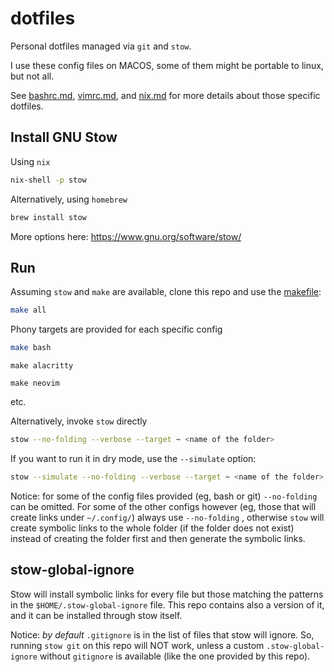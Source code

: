 # dotfiles

Personal dotfiles managed via `git` and `stow`. 

I use these config files on MACOS, some of them might be portable to linux, but not all. 

See [bashrc.md](bashrc.md), [vimrc.md](vimrc.md), and [nix.md](nix.md) for more details about those specific dotfiles.

## Install GNU Stow

Using `nix`
```bash
nix-shell -p stow
```
Alternatively, using `homebrew`
```bash
brew install stow
```

More options here: https://www.gnu.org/software/stow/

## Run

Assuming `stow` and `make` are available, clone this repo and use the [makefile](Makefile):
```bash
make all
```
Phony targets are provided for each specific config
```bash
make bash
``` 
```
make alacritty 
```
```
make neovim 
```
etc. 

Alternatively, invoke `stow` directly 
```bash
stow --no-folding --verbose --target ~ <name of the folder>
```

If you want to run it in dry mode, use the `--simulate` option: 
```bash
stow --simulate --no-folding --verbose --target ~ <name of the folder>
```

Notice: for some of the config files provided (eg, bash or git) `--no-folding` can be omitted. For some of the other configs however (eg, those that will create links under `~/.config/`) always use `--no-folding` , otherwise `stow` will create symbolic links to the whole folder (if the folder does not exist) instead of creating the folder first and then generate the symbolic links. 


## stow-global-ignore

Stow will install symbolic links for every file but those matching the patterns in the `$HOME/.stow-global-ignore` file. This repo contains also a version of it, and it can be installed through stow itself.

Notice: *by default* `.gitignore` is in the list of files that stow will ignore.
So, running `stow git` on this repo will NOT work, unless a custom `.stow-global-ignore` without `gitignore` is available (like the one provided by this repo).



